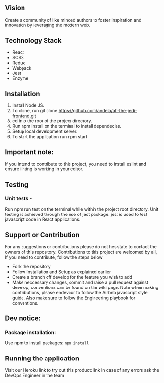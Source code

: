 ## Vision
Create a community of like minded authors to foster inspiration and innovation by leveraging the modern web.

## Technology Stack
- React
- SCSS
- Redux
- Webpack
- Jest
- Enzyme

## Installation
1. Install Node JS.
2. To clone, run git clone https://github.com/andela/ah-the-jedi-frontend.git
3. cd into the root of the project directory.
4. Run npm install on the terminal to install dependecies.
5. Setup local development server.
6. To start the application run npm start
## Important note: 
If you intend to contribute to this project, you need to install eslint and ensure linting is working in your editor.

## Testing
### Unit tests - 
Run npm run test on the terminal while within the project root directory. Unit testing is achieved through the use of jest package. jest is used to test javascript code in React applications.

## Support or Contribution
For any suggestions or contributions please do not hesistate to contact the owners of this repository.
Contributions to this project are welcomed by all, If you need to contribute, follow the steps below
- Fork the repository
- Follow Installation and Setup as explained earlier
- Create a branch off develop for the feature you wish to add
- Make neccessary changes, commit and raise a pull request against develop, conventions can be found on the wiki page. Note when making contributions, please endevour to follow the Airbnb javascript style guide. Also make sure to follow the Engineering playbook for conventions.

## Dev notice:
### Package installation: 
Use npm to install packages: ``npm install``

## Running the application
Visit our Heroku link to try out this product: link
In case of any errors ask the DevOps Engineer in the team
